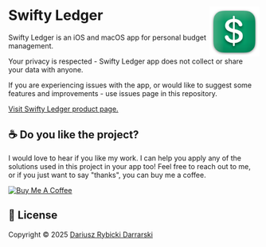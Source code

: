 # <img src="Resources/SwiftyLedger_icon_128pt_2x.png" height="100" align="right"> Swifty Ledger

Swifty Ledger is an iOS and macOS app for personal budget management.

Your privacy is respected - Swifty Ledger app does not collect or share your data with anyone.

If you are experiencing issues with the app, or would like to suggest some features and improvements - use issues page in this repository.

[Visit Swifty Ledger product page.](https://swifty-ledger.darrarski.pl)

## ☕️ Do you like the project?

I would love to hear if you like my work. I can help you apply any of the solutions used in this project in your app too! Feel free to reach out to me, or if you just want to say "thanks", you can buy me a coffee.

<a href="https://www.buymeacoffee.com/darrarski" target="_blank"><img src="https://cdn.buymeacoffee.com/buttons/v2/default-yellow.png" alt="Buy Me A Coffee" height="60" width="217" style="height: 60px !important;width: 217px !important;" ></a>

## 📄 License

Copyright © 2025 [Dariusz Rybicki Darrarski](https://darrarski.pl)
